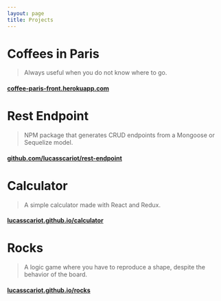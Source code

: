 ```yaml
---
layout: page
title: Projects
---
```

# Coffees in Paris
> Always useful when you do not know where to go.

#### [coffee-paris-front.herokuapp.com](https://coffee-paris-front.herokuapp.com)

# Rest Endpoint
> NPM package that generates CRUD endpoints from a Mongoose or Sequelize model.

#### [github.com/lucasscariot/rest-endpoint](https://github.com/lucasscariot/rest-endpoint)

# Calculator
> A simple calculator made with React and Redux.

#### [lucasscariot.github.io/calculator](https://lucasscariot.github.io/calculator)

# Rocks
> A logic game where you have to reproduce a shape, despite the behavior of the board.

#### [lucasscariot.github.io/rocks](https://lucasscariot.github.io/rocks)
